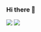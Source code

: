 ### Hi there 👋

![](https://komarev.com/ghpvc/?username=andrei-micuda&label=views&color=5390d9)
![](https://img.shields.io/github/followers/andrei-micuda?color=9cf)

<!--
**andrei-micuda/andrei-micuda** is a ✨ _special_ ✨ repository because its `README.md` (this file) appears on your GitHub profile.

Here are some ideas to get you started:

- 🔭 I’m currently working on ...
- 🌱 I’m currently learning ...
- 👯 I’m looking to collaborate on ...
- 🤔 I’m looking for help with ...
- 💬 Ask me about ...
- 📫 How to reach me: ...
- 😄 Pronouns: ...
- ⚡ Fun fact: ...
-->
